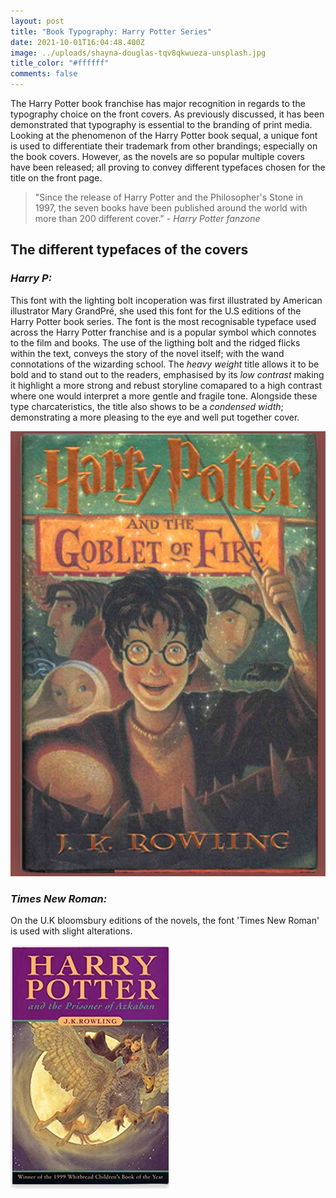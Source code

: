 ```yaml
---
layout: post
title: "Book Typography: Harry Potter Series"
date: 2021-10-01T16:04:48.400Z
image: ../uploads/shayna-douglas-tqv8qkwueza-unsplash.jpg
title_color: "#ffffff"
comments: false
---
```

The Harry Potter book franchise has major recognition in regards to the typography choice on the front covers. As previously discussed, it has been demonstrated that typography is essential to the branding of print media. Looking at the phenomenon of the Harry Potter book sequal, a unique font is used to differentiate their trademark from other brandings; especially on the book covers. However, as the novels are so popular multiple covers have been released; all proving to convey different typefaces chosen for the title on the front page. 

> "Since the release of Harry Potter and the Philosopher's Stone in 1997, the seven books have been published around the world with more than 200 different cover." *\- Harry Potter fanzone*

## The different typefaces of the covers

### ***Harry P:***

This font with the lighting bolt incoperation was first illustrated by American illustrator Mary GrandPré, she used this font for the U.S editions of the Harry Potter book series. The font is the most recognisable typeface used across the Harry Potter franchise and is a popular symbol which connotes to the film and books. The use of the ligthing bolt and the ridged flicks within the text, conveys the story of the novel itself; with the wand connotations of the wizarding school. The *heavy weight* title allows it to be bold and to stand out to the readers, emphasised by its *low contrast* making it highlight a more strong and rebust storyline comapared to a high contrast where one would interpret a more gentle and fragile tone. Alongside these type charcateristics, the title also shows to be a *condensed width*; demonstrating a more pleasing to the eye and well put together cover.

![The U.S editions featured the 'Harry P' font which is the most popular typeface used regarding the franchise of the novels and films.](../uploads/screenshot-2021-10-04-at-22.10.59.png)

### *Times New Roman:*

On the U.K bloomsbury editions of the novels, the font 'Times New Roman' is used with slight alterations.

![](../uploads/screenshot-2021-10-04-at-23.09.38.png)